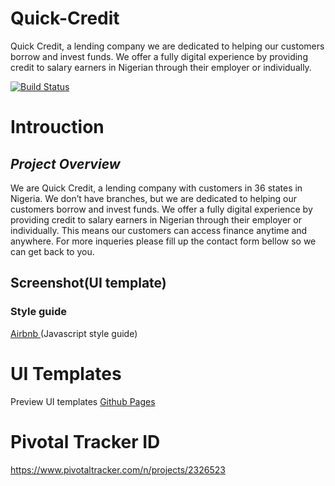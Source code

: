 # Quick-Credit

Quick Credit, a lending company we are dedicated to helping our customers borrow and invest funds. We offer a fully digital experience by providing credit to salary earners in Nigerian through their employer or individually.

[![Build Status](https://travis-ci.org/dgovnor/Quick-Credit.svg?branch=develop)](https://travis-ci.org/dgovnor/Quick-Credit)

# Introuction
## _Project Overview_
We are Quick Credit, a lending company with customers in 36 states in Nigeria. We don’t have branches, but we are dedicated to helping our customers borrow and invest funds. We offer a fully digital experience by providing credit to salary earners in Nigerian through their employer or individually. This means our customers can access finance anytime and anywhere. For more inqueries please fill up the contact form bellow so we can get back to you.

## Screenshot(UI template)

### **Style guide**

[Airbnb ](https://github.com/airbnb/javascript)(Javascript style guide)

# UI Templates

Preview UI templates [Github Pages](/)

# Pivotal Tracker ID
https://www.pivotaltracker.com/n/projects/2326523
